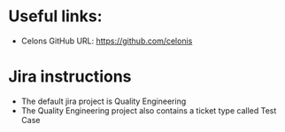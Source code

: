# Useful links:

- Celons GitHub URL: https://github.com/celonis

# Jira instructions

- The default jira project is Quality Engineering
- The Quality Engineering project also contains a ticket type called Test Case
